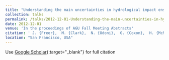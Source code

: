 ```yaml
---
title: "Understanding the main uncertainties in hydrological impact ensembles of Regional Climate Models predictions for large catchments in the UK"
collection: talks
permalink: /talks/2012-12-01-Understanding-the-main-uncertainties-in-hydrological-impact-ensembles-of-Regional-Climate-Models-predictions-for-large-catchments-in-the-UK
date: 2012-12-01
venue: 'In the proceedings of AGU Fall Meeting Abstracts'
citation: ' J. {Freer},  M. {Clark},  N. {Odoni},  G. {Coxon},  H. {McMillan},  M. {Souvignet},  H. {Cloke},  F. {Wetterhall},  F. {Pappenberger},  J. {Bloomfield}, &quot;Understanding the main uncertainties in hydrological impact ensembles of Regional Climate Models predictions for large catchments in the UK.&quot; In the proceedings of AGU Fall Meeting Abstracts, 2012.'
location: "San Francisco, USA"
---
```

Use [Google Scholar](https://scholar.google.com/scholar?q=Understanding+the+main+uncertainties+in+hydrological+impact+ensembles+of+Regional+Climate+Models+predictions+for+large+catchments+in+the+UK){:target="_blank"} for full citation
